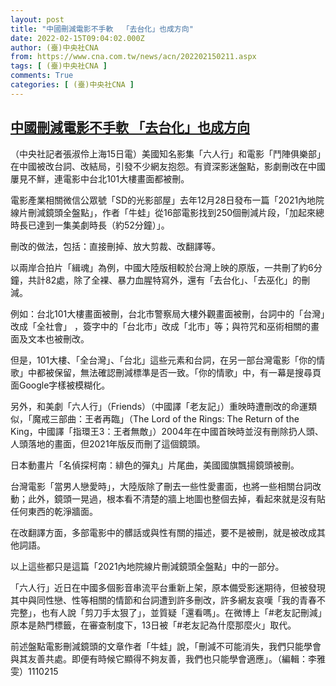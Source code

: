 ```yaml
---
layout: post
title: "中國刪減電影不手軟  「去台化」也成方向"
date: 2022-02-15T09:04:02.000Z
author: (臺)中央社CNA
from: https://www.cna.com.tw/news/acn/202202150211.aspx
tags: [ (臺)中央社CNA ]
comments: True
categories: [ (臺)中央社CNA ]
---
```

<!--1644915842000-->
[中國刪減電影不手軟  「去台化」也成方向](https://www.cna.com.tw/news/acn/202202150211.aspx)
------

<div>
<div></div><div><p>（中央社記者張淑伶上海15日電）美國知名影集「六人行」和電影「鬥陣俱樂部」在中國被改台詞、改結局，引發不少網友抱怨。有資深影迷盤點，影劇刪改在中國屢見不鮮，連電影中台北101大樓畫面都被刪。</p><p>電影產業相關微信公眾號「SD的光影部屋」去年12月28日發布一篇「2021內地院線片刪減鏡頭全盤點」，作者「牛蛙」從16部電影找到250個刪減片段，「加起來總時長已達到一集美劇時長（約52分鐘）」。</p><p>刪改的做法，包括：直接刪掉、放大剪裁、改翻譯等。</p><p>以兩岸合拍片「緝魂」為例，中國大陸版相較於台灣上映的原版，一共刪了約6分鐘，共計82處，除了全裸、暴力血腥特寫外，還有「去台化」、「去巫化」的刪減。</p><p>例如：台北101大樓畫面被刪，台北市警察局大樓外觀畫面被刪，台詞中的「台灣」改成「全社會」 ，簽字中的「台北市」改成「北市」等；與符咒和巫術相關的畫面及文本也被刪改。</p><p>但是，101大樓、「全台灣」、「台北」這些元素和台詞，在另一部台灣電影「你的情歌」中都被保留，無法確認刪減標準是否一致。「你的情歌」中，有一幕是搜尋頁面Google字樣被模糊化。</p><p>另外，和美劇「六人行」（Friends）（中國譯「老友記」）重映時遭刪改的命運類似，「魔戒三部曲：王者再臨」（The Lord of the Rings: The Return of the King，中國譯「指環王3：王者無敵」）2004年在中國首映時並沒有刪除扔人頭、人頭落地的畫面，但2021年版反而刪了這個鏡頭。</p><p>日本動畫片「名偵探柯南：緋色的彈丸」片尾曲，美國國旗飄揚鏡頭被刪。</p><p>台灣電影「當男人戀愛時」，大陸版除了刪去一些性愛畫面，也將一些相關台詞改動；此外，鏡頭一晃過，根本看不清楚的牆上地圖也整個去掉，看起來就是沒有貼任何東西的乾淨牆面。</p><p>在改翻譯方面，多部電影中的髒話或與性有關的描述，要不是被刪，就是被改成其他詞語。</p><p>以上這些都只是這篇「2021內地院線片刪減鏡頭全盤點」中的一部分。</p><p>「六人行」近日在中國多個影音串流平台重新上架，原本備受影迷期待，但被發現其中與同性戀、性等相關的情節和台詞遭到許多刪改，許多網友哀嘆「我的青春不完整」，也有人說「剪刀手太狠了」，並質疑「還看嗎」。在微博上「#老友記刪減」原本是熱門標籤，在審查制度下，13日被「#老友記為什麼那麼火」取代。</p><p>前述盤點電影刪減鏡頭的文章作者「牛蛙」說，「刪減不可能消失，我們只能學會與其友善共處。即便有時候它顯得不夠友善，我們也只能學會適應」。（編輯：李雅雯）1110215</p></div>
</div>
